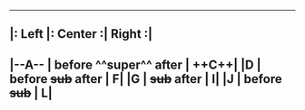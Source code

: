 ----------------------------------------------
|: Left |:        Center        :| Right    :|
----------------------------------------------
|--A--  | before ^^super^^ after |      ++C++|
|D      |  before ~~sub~~ after  |          F|
|G      |      ~~sub~~ after     |          I|
|J      |     before ~~sub~~     |          L|
----------------------------------------------
